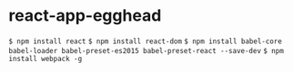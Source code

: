 # react-app-egghead

`$ npm install react`
`$ npm install react-dom`
`$ npm install babel-core babel-loader babel-preset-es2015 babel-preset-react --save-dev`
`$ npm install webpack -g`
